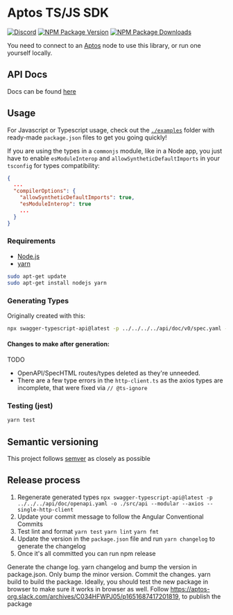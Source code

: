 # Aptos TS/JS SDK

[![Discord][discord-image]][discord-url]
[![NPM Package Version][npm-image-version]][npm-url]
[![NPM Package Downloads][npm-image-downloads]][npm-url]

You need to connect to an [Aptos][repo] node to use this library, or run one
yourself locally.

## API Docs

Docs can be found [here][api-doc]

## Usage

For Javascript or Typescript usage, check out the [`./examples`][examples] folder with ready-made `package.json` files
to get you going quickly!

If you are using the types in a `commonjs` module, like in a Node app, you just have to enable `esModuleInterop`
and `allowSyntheticDefaultImports` in your `tsconfig` for types compatibility:

```json
{
  ...
  "compilerOptions": {
    "allowSyntheticDefaultImports": true,
    "esModuleInterop": true
    ...
  }
}
```

### Requirements

- [Node.js](https://nodejs.org)
- [yarn](https://yarnpkg.com/)

```bash
sudo apt-get update
sudo apt-get install nodejs yarn
```

### Generating Types

Originally created with this:

```bash
npx swagger-typescript-api@latest -p ../../../../api/doc/v0/spec.yaml -o ./src/api --modular --axios --single-http-client
```

#### Changes to make after generation:
TODO

- OpenAPI/SpecHTML routes/types deleted as they're unneeded.
- There are a few type errors in the `http-client.ts` as the axios types are incomplete, that were fixed
  via `// @ts-ignore`

### Testing (jest)

```bash
yarn test
```

## Semantic versioning

This project follows [semver](https://semver.org/) as closely as possible

[examples]: https://github.com/aptos-labs/aptos-core/blob/main/ecosystem/typescript/sdk/examples/
[repo]: https://github.com/aptos-labs/aptos-core
[npm-image-version]: https://img.shields.io/npm/v/aptos.svg
[npm-image-downloads]: https://img.shields.io/npm/dm/aptos.svg
[npm-url]: https://npmjs.org/package/aptos
[discord-image]: https://img.shields.io/discord/945856774056083548?label=Discord&logo=discord&style=flat~~~~
[discord-url]: https://discord.gg/aptoslabs
[api-doc]: https://aptos-labs.github.io/ts-sdk-doc/

## Release process

1. Regenerate generated types `npx swagger-typescript-api@latest -p ../../../api/doc/openapi.yaml -o ./src/api --modular --axios --single-http-client`
2. Update your commit message to follow the Angular Conventional Commits
3. Test lint and format `yarn test` `yarn lint` `yarn fmt`
4. Update the version in the `package.json` file and run `yarn changelog` to generate the changelog
5. Once it's all committed you can run npm release

Generate the change log. yarn changelog and bump the version in package.json. Only bump the minor version.
Commit the changes.
yarn build to build the package. Ideally, you should test the new package in browser to make sure it works in browser as well.
Follow https://aptos-org.slack.com/archives/C034HFWPJ05/p1651687417201819, to publish the package
